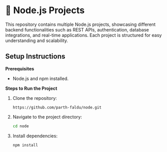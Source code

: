 
# 🚀 Node.js Projects

This repository contains multiple Node.js projects, showcasing different backend functionalities such as REST APIs, authentication, database integrations, and real-time applications. Each project is structured for easy understanding and scalability.


## Setup Instructions

**Prerequisites**

 - Node.js and npm installed.

**Steps to Run the Project**

 1. Clone the repository:

    ```http
    https://github.com/parth-faldu/node.git
    ```

2. Navigate to the project directory:
    
    ```bash
    cd node
    ```
3. Install dependencies:

    ```bash
    npm install  
    ```
